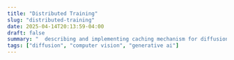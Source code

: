 ```yaml
---
title: "Distributed Training"
slug: "distributed-training"
date: 2025-04-14T20:13:59-04:00
draft: false
summary: "  describing and implementing caching mechanism for diffusion models"
tags: ["diffusion", "computer vision", "generative ai"]
---
```

